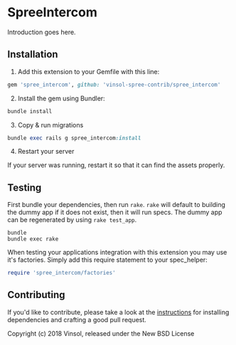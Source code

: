 SpreeIntercom
=============

Introduction goes here.

## Installation

1. Add this extension to your Gemfile with this line:
  ```ruby
  gem 'spree_intercom', github: 'vinsol-spree-contrib/spree_intercom'
  ```

2. Install the gem using Bundler:
  ```ruby
  bundle install
  ```

3. Copy & run migrations
  ```ruby
  bundle exec rails g spree_intercom:install
  ```

4. Restart your server

  If your server was running, restart it so that it can find the assets properly.

## Testing

First bundle your dependencies, then run `rake`. `rake` will default to building the dummy app if it does not exist, then it will run specs. The dummy app can be regenerated by using `rake test_app`.

```shell
bundle
bundle exec rake
```

When testing your applications integration with this extension you may use it's factories.
Simply add this require statement to your spec_helper:

```ruby
require 'spree_intercom/factories'
```


## Contributing

If you'd like to contribute, please take a look at the
[instructions](CONTRIBUTING.md) for installing dependencies and crafting a good
pull request.

Copyright (c) 2018 Vinsol, released under the New BSD License
